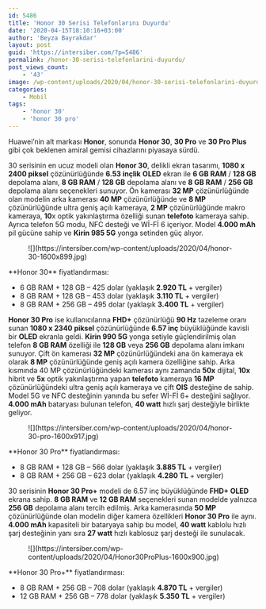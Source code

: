 ```yaml
---
id: 5486
title: 'Honor 30 Serisi Telefonlarını Duyurdu'
date: '2020-04-15T18:10:16+03:00'
author: 'Beyza Bayrakdar'
layout: post
guid: 'https://intersiber.com/?p=5486'
permalink: /honor-30-serisi-telefonlarini-duyurdu/
post_views_count:
    - '43'
image: /wp-content/uploads/2020/04/honor-30-serisi-telefonlarini-duyurdu.jpg
categories:
    - Mobil
tags:
    - 'honor 30'
    - 'honor 30 pro'
---
```


Huawei’nin alt markası **Honor**, sonunda **Honor 30**, **30 Pro** ve **30 Pro Plus** gibi çok beklenen amiral gemisi cihazlarını piyasaya sürdü.

30 serisinin en ucuz modeli olan **Honor 30**, delikli ekran tasarımı, **1080 x 2400 piksel** çözünürlüğünde **6.53 inçlik** **OLED** ekran ile **6 GB RAM** / **128 GB** depolama alanı, **8 GB RAM** / **128 GB** depolama alanı ve **8 GB RAM** / **256 GB** depolama alanı seçenekleri sunuyor. Ön kamerası **32 MP** çözünürlüğünde olan modelin arka kamerası **40 MP** çözünürlüğünde ve **8 MP** çözünürlüğünde ultra geniş açılı kameraya, **2 MP** çözünürlüğünde makro kameraya, **10**x optik yakınlaştırma özelliği sunan **telefoto** kameraya sahip. Ayrıca telefon 5G modu, NFC desteği ve Wİ-Fİ 6 içeriyor. Model **4.000 mAh** pil gücüne sahip ve **Kirin 985 5G** yonga setinden güç alıyor.

<figure class="wp-block-image size-large">![](https://intersiber.com/wp-content/uploads/2020/04/honor-30-1600x899.jpg)</figure>**Honor 30** fiyatlandırması:

- 6 GB RAM + 128 GB – 425 dolar (yaklaşık **2.920 TL** + vergiler)
- 8 GB RAM + 128 GB – 453 dolar (yaklaşık **3.110 TL** + vergiler)
- 8 GB RAM + 256 GB – 495 dolar (yaklaşık **3.400 TL** + vergiler)

**Honor 30 Pro** ise kullanıcılarına **FHD+** çözünürlüğü **90 Hz** tazeleme oranı sunan **1080 x 2340 piksel** çözünürlüğünde **6.57 inç** büyüklüğünde kavisli bir **OLED** ekranla geldi. **Kirin 990 5G** yonga setiyle güçlendirilmiş olan telefon **8 GB RAM** özelliği ile **128 GB** veya **256 GB** depolama alanı imkanı sunuyor. Çift ön kamerası **32 MP** çözünürlüğündeki ana ön kameraya ek olarak **8 MP** çözünürlüğünde geniş açılı kamera özelliğine sahip. Arka kısmında 40 MP çözünürlüğündeki kamerası aynı zamanda **50x** dijital, **10x** hibrit ve **5x** optik yakınlaştırma yapan **telefoto** kameraya **16 MP** çözünürlüğündeki ultra geniş açılı kameraya ve çift **OIS** desteğine de sahip. Model 5G ve NFC desteğinin yanında bu sefer Wİ-Fİ 6+ desteğini sağlıyor. **4.000 mAh** bataryası bulunan telefon, **40 watt** hızlı şarj desteğiyle birlikte geliyor.

<figure class="wp-block-image size-large">![](https://intersiber.com/wp-content/uploads/2020/04/honor-30-pro-1600x917.jpg)</figure>**Honor 30 Pro** fiyatlandırması:

- 8 GB RAM + 128 GB – 566 dolar (yaklaşık **3.885 TL** + vergiler)
- 8 GB RAM + 256 GB – 623 dolar (yaklaşık **4.280 TL** + vergiler)

30 serisinin **Honor 30 Pro+** modeli de 6.57 inç büyüklüğünde **FHD+ OLED** ekrana sahip. **8 GB RAM** ve **12 GB RAM** seçenekleri sunan modelde yalnızca **256 GB** depolama alanı tercih edilmiş. Arka kamerasında **50 MP** çözünürlüğünde olan modelin diğer kamera özellikleri **Honor 30 Pro** ile aynı. **4.000 mAh** kapasiteli bir bataryaya sahip bu model, **40 watt** kablolu hızlı şarj desteğinin yanı sıra **27 watt** hızlı kablosuz şarj desteği ile sunulacak.

<figure class="wp-block-image size-large">![](https://intersiber.com/wp-content/uploads/2020/04/Honor30ProPlus-1600x900.jpg)</figure> **Honor 30 Pro+** fiyatlandırması:

- 8 GB RAM + 256 GB – 708 dolar (yaklaşık **4.870 TL** + vergiler)
- 12 GB RAM + 256 GB – 778 dolar (yaklaşık **5.350 TL** + vergiler)